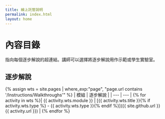 ```yaml
---
title: 線上託管說明
permalink: index.html
layout: home
---
```


# 內容目錄

指向每個逐步解說的超連結。講師可以選擇將逐步解說用作示範或學生實驗室。 

## 逐步解說

{% assign wts = site.pages | where_exp:"page", "page.url contains '/Instructions/Walkthroughs'" %}
| 模組 | 逐步解說 |
| --- | --- | 
{% for activity in wts %}| {{ activity.wts.module }} | [{{ activity.wts.title }}{% if activity.wts.type %} - {{ activity.wts.type }}{% endif %}]({{ site.github.url }}{{ activity.url }}) |
{% endfor %}

